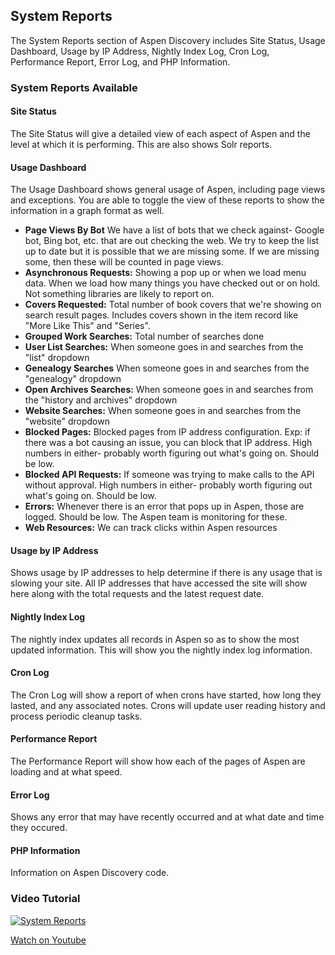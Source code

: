 ## System Reports

The System Reports section of Aspen Discovery includes Site Status, Usage Dashboard, Usage by IP Address, Nightly Index Log, Cron Log, Performance Report, Error Log, and PHP Information.

### System Reports Available

#### Site Status
The Site Status will give a detailed view of each aspect of Aspen and the level at which it is performing. This are also shows Solr reports.
#### Usage Dashboard
The Usage Dashboard shows general usage of Aspen, including page views and exceptions. You are able to toggle the view of these reports to show the information in a graph format as well.
- **Page Views By Bot**	We have a list of bots that we check against- Google bot, Bing bot, etc. that are out checking the web. We try to keep the list up to date but it is possible that we are missing some. If we are missing some, then these will be counted in page views. 	
- **Asynchronous Requests:**	Showing a pop up or when we load menu data. When we load how many things you have checked out or on hold. Not something libraries are likely to report on.	
- **Covers Requested:**	Total number of book covers that we're showing on search result pages. Includes covers shown in the item record like "More Like This" and "Series".	
- **Grouped Work Searches:**	Total number of searches done	
- **User List Searches:**	When someone goes in and searches from the "list" dropdown 	
- **Genealogy Searches**	When someone goes in and searches from the "genealogy" dropdown	
- **Open Archives Searches:**	When someone goes in and searches from the "history and archives" dropdown
- **Website Searches:**	When someone goes in and searches from the "website" dropdown	
- **Blocked Pages:**	Blocked pages from IP address configuration. Exp: if there was a bot causing an issue, you can block that IP address. 	High numbers in either- probably worth figuring out what's going on. Should be low. 
- **Blocked API Requests:**	If someone was trying to make calls to the API without approval. 	High numbers in either- probably worth figuring out what's going on. Should be low. 
- **Errors:**	Whenever there is an error that pops up in Aspen, those are logged.	Should be low. The Aspen team is monitoring for these. 
- **Web Resources:**	We can track clicks within Aspen resources	

#### Usage by IP Address
Shows usage by IP addresses to help determine if there is any usage that is slowing your site. All IP addresses that have accessed the site will show here along with the total requests and the latest request date.
#### Nightly Index Log
The nightly index updates all records in Aspen so as to show the most updated information. This will show you the nightly index log information.
#### Cron Log
The Cron Log will show a report of when crons have started, how long they lasted, and any associated notes. Crons will update user reading history and process periodic cleanup tasks.
#### Performance Report
The Performance Report will show how each of the pages of Aspen are loading and at what speed.
#### Error Log
Shows any error that may have recently occurred and at what date and time they occured.
#### PHP Information
Information on Aspen Discovery code.


### Video Tutorial

[![System Reports](/manual/images/System-Admin-System-Reports.jpg)](https://youtu.be/yfmmSB7J_s4)

[Watch on Youtube](https://youtu.be/yfmmSB7J_s4)

